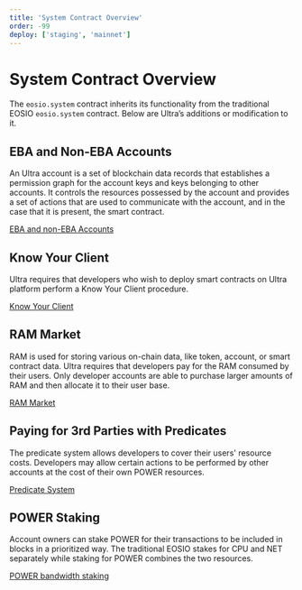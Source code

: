 ```yaml
---
title: 'System Contract Overview'
order: -99
deploy: ['staging', 'mainnet']
---
```


# System Contract Overview

The `eosio.system` contract inherits its functionality from the traditional EOSIO `eosio.system` contract. Below are Ultra’s additions or modification to it.

## EBA and Non-EBA Accounts

An Ultra account is a set of blockchain data records that establishes a permission graph for the account keys and keys belonging to other accounts. It controls the resources possessed by the account and provides a set of actions that are used to communicate with the account, and in the case that it is present, the smart contract.

[EBA and non-EBA Accounts](./eba-non-eba-accounts.html)

## Know Your Client

Ultra requires that developers who wish to deploy smart contracts on Ultra platform perform a Know Your Client procedure.

[Know Your Client](./know-your-client.html)

## RAM Market

RAM is used for storing various on-chain data, like token, account, or smart contract data. Ultra requires that developers pay for the RAM consumed by their users. Only developer accounts are able to purchase larger amounts of RAM and then allocate it to their user base.

[RAM Market](./ram-market.html)

## Paying for 3rd Parties with Predicates

The predicate system allows developers to cover their users' resource costs. Developers may allow certain actions to be performed by other accounts at the cost of their own POWER resources.

[Predicate System](./predicate-system.html)

## POWER Staking

Account owners can stake POWER for their transactions to be included in blocks in a prioritized way. The traditional EOSIO stakes for CPU and NET separately while staking for POWER combines the two resources.

[POWER bandwidth staking](./power-bandwidth-staking.html)
